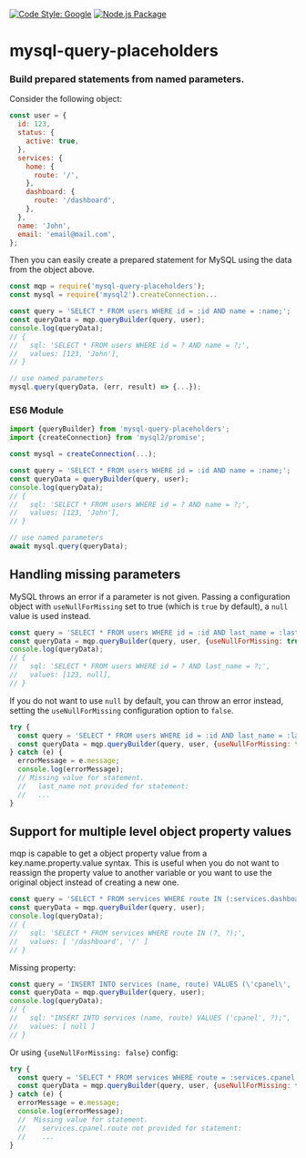 [![Code Style: Google](https://img.shields.io/badge/code%20style-google-blueviolet.svg)](https://github.com/google/gts) [![Node.js Package](https://github.com/ricardo-dlc/mysql-query-placeholders/workflows/Node.js%20Package/badge.svg)](https://www.npmjs.com/package/mysql-query-placeholders)

# mysql-query-placeholders

### Build prepared statements from named parameters.
Consider the following object:

```javascript
const user = {
  id: 123,
  status: {
    active: true,
  },
  services: {
    home: {
      route: '/',
    },
    dashboard: {
      route: '/dashboard',
    },
  },
  name: 'John',
  email: 'email@mail.com',
};
```

Then you can easily create a prepared statement for MySQL using the data from the object above.

```javascript
const mqp = require('mysql-query-placeholders');
const mysql = require('mysql2').createConnection...

const query = 'SELECT * FROM users WHERE id = :id AND name = :name;';
const queryData = mqp.queryBuilder(query, user);
console.log(queryData);
// {
//   sql: 'SELECT * FROM users WHERE id = ? AND name = ?;',
//   values: [123, 'John'],
// }

// use named parameters
mysql.query(queryData, (err, result) => {...});
```

### ES6 Module

```typescript
import {queryBuilder} from 'mysql-query-placeholders';
import {createConnection} from 'mysql2/promise';

const mysql = createConnection(...);

const query = 'SELECT * FROM users WHERE id = :id AND name = :name;';
const queryData = queryBuilder(query, user);
console.log(queryData);
// {
//   sql: 'SELECT * FROM users WHERE id = ? AND name = ?;',
//   values: [123, 'John'],
// }

// use named parameters
await mysql.query(queryData);
```

## Handling missing parameters
MySQL throws an error if a parameter is not given.
Passing a configuration object with `useNullForMissing` set to true (which is `true` by default), a `null` value is used instead.
```javascript
const query = 'SELECT * FROM users WHERE id = :id AND last_name = :last_name;';
const queryData = mqp.queryBuilder(query, user, {useNullForMissing: true});
console.log(queryData);
// {
//   sql: 'SELECT * FROM users WHERE id = ? AND last_name = ?;',
//   values: [123, null],
// }
```

If you do not want to use `null` by default, you can throw an error instead, setting the `useNullForMissing` configuration option to `false`.

```javascript
try {
  const query = 'SELECT * FROM users WHERE id = :id AND last_name = :last_name;';
  const queryData = mqp.queryBuilder(query, user, {useNullForMissing: false});
} catch (e) {
  errorMessage = e.message;
  console.log(errorMessage);
  // Missing value for statement.
  //   last_name not provided for statement:
  //   ...
}
```
## Support for multiple level object property values
mqp is capable to get a object property value from a key.name.property.value syntax.
This is useful when you do not want to reassign the property value to another variable or you want to use the original object instead of creating a new one.
```javascript
const query = 'SELECT * FROM services WHERE route IN (:services.dashboard.route, :services.home.route);';
const queryData = mqp.queryBuilder(query, user);
console.log(queryData);
// {
//   sql: 'SELECT * FROM services WHERE route IN (?, ?);',
//   values: [ '/dashboard', '/' ]
// }
```

Missing property:
```javascript
const query = 'INSERT INTO services (name, route) VALUES (\'cpanel\', :services.cpanel.route);';
const queryData = mqp.queryBuilder(query, user);
console.log(queryData);
// {
//   sql: "INSERT INTO services (name, route) VALUES ('cpanel', ?);",
//   values: [ null ]
// }
```

Or using `{useNullForMissing: false}` config:
```javascript
try {
  const query = 'SELECT * FROM services WHERE route = :services.cpanel.route;';
  const queryData = mqp.queryBuilder(query, user, {useNullForMissing: false});
} catch (e) {
  errorMessage = e.message;
  console.log(errorMessage);
  //  Missing value for statement.
  //    services.cpanel.route not provided for statement:
  //    ...
}
```